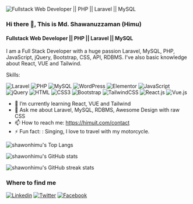 ![Fullstack Web Developer || PHP || Laravel || MySQL](https://himuit.com/img/shawon%20himu%20banner.png)
### Hi there 👋, This is Md. Shawanuzzaman (Himu)
#### Fullstack Web Developer || PHP || Laravel || MySQL

I am a Full Stack Developer with a huge passion Laravel, MySQL, PHP, JavaScript, jQuery, Bootstrap, CSS, API, RDBMS. I've also basic knowledge  about React, VUE and Tailwind. 

Skills:

![Laravel](https://img.shields.io/badge/Laravel-FF2D20?style=flat-square&logo=laravel&logoColor=white)
![PHP](https://img.shields.io/badge/PHP-777BB4?style=flat-square&logo=php&logoColor=white)
![MySQL](https://img.shields.io/badge/MySQL-005C84?style=flat-square&logo=mysql&logoColor=white)
![WordPress](https://img.shields.io/badge/Wordpress-21759B?style=flat-square&logo=wordpress&logoColor=white)
![Elementor](https://img.shields.io/badge/Elementor-9146FF?style=flat-square&logo=elementor&logoColor=white)
![JavaScript](https://img.shields.io/badge/JavaScript-F7DF1E?style=flat-square&logo=javascript&logoColor=black)
![jQuery](https://img.shields.io/badge/jQuery-0769AD?style=flat-square&logo=jquery&logoColor=white)
![HTML](https://img.shields.io/badge/HTML5-E34F26?style=flat-square&logo=html5&logoColor=white)
![CSS3](https://img.shields.io/badge/CSS3-1572B6?style=flat-square&logo=css3&logoColor=white)
![Bootstrap](https://img.shields.io/badge/Bootstrap-563D7C?style=flat-square&logo=bootstrap&logoColor=white)
![TailwindCSS](https://img.shields.io/badge/Tailwind_CSS-38B2AC?style=flat-square&logo=tailwind-css&logoColor=white)
![React.js](https://img.shields.io/badge/React.js-0081CB?style=flat-square&logo=react&logoColor=61DAFB)
![Vue.js](https://img.shields.io/badge/Vue.js-35495E?style=flat-square&logo=vue.js&logoColor=4FC08D)


- 🌱 I’m currently learning React, VUE and Tailwind 
- 💬 Ask me about Laravel, MySQL, RDBMS, Awesome Design with raw CSS 
- 📫 How to reach me: https://himuit.com/contact
- ⚡ Fun fact: : Singing, I love to travel with my motorcycle. 


![shawonhimu's Top Langs](https://github-readme-stats.vercel.app/api/top-langs/?username=shawonhimu&theme=darcula&show_icons=true&hide_border=true&count_private=true)

![shawonhimu's GitHub stats](https://github-readme-stats.vercel.app/api?username=shawonhimu&theme=darcula&show_icons=true&hide_border=true&count_private=true)  

![shawonhimu's GitHub streak stats](https://streak-stats.demolab.com/?user=shawonhimu&theme=darcula&show_icons=true&hide_border=true&count_private=true)  



### Where to find me

[![Linkedin](https://img.shields.io/badge/LinkedIn-0077B5?style=flat-square&logo=linkedin&logoColor=white)](https://www.linkedin.com/in/shawonhimu/) 
[![Twitter](https://img.shields.io/badge/Twitter-1DA1F2?style=flat-square&logo=twitter&logoColor=white)](https://twitter.com/shawonhimu8)
[![Facebook](https://img.shields.io/badge/Facebook-1877F2?style=flat-square&logo=facebook&logoColor=white)](https://facebook.com/shawonhimu8)
